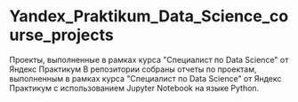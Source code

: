 # Yandex_Praktikum_Data_Science_course_projects
Проекты, выполненные в рамках курса "Специалист по Data Science" от Яндекс Практикум
В репозитории собраны отчеты по проектам, выполненным в рамках курса "Специалист по Data Science" от Яндекс Практикум с использованием Jupyter Notebook на языке Python.
